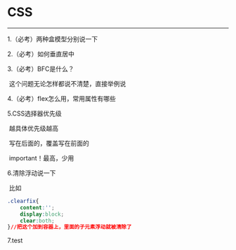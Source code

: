 # CSS

---

1.（必考）两种盒模型分别说一下

2.（必考）如何垂直居中

3.（必考）BFC是什么？

​	这个问题无论怎样都说不清楚，直接举例说

4.（必考）flex怎么用，常用属性有哪些

5.CSS选择器优先级

​	越具体优先级越高

​	写在后面的，覆盖写在前面的

​	important！最高，少用

6.清除浮动说一下

​	比如

```css
.clearfix{
    content:'';
    display:block;
    clear:both;
}//把这个加到容器上，里面的子元素浮动就被清除了
```

7.test